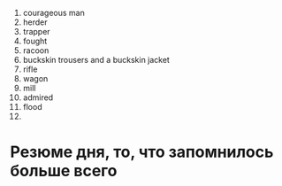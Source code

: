 1. courageous man
2. herder
3. trapper
4. fought
5. racoon
6. buckskin trousers and a buckskin jacket
7. rifle
8. wagon
9. mill
10. admired
11. flood
12. 








# Резюме дня, то, что запомнилось больше всего